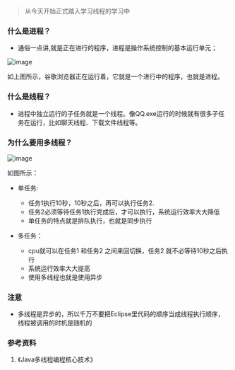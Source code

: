 > 从今天开始正式踏入学习线程的学习中

### 什么是进程？

- 通俗一点讲,就是正在进行的程序，进程是操作系统控制的基本运行单元；

![image](http://p2dozdum2.bkt.clouddn.com/TIM%E6%88%AA%E5%9B%BE20180111142926.png)

如上图所示，谷歌浏览器正在运行着，它就是一个进行中的程序，也就是进程。

### 什么是线程？

- 进程中独立运行的子任务就是一个线程。像QQ.exe运行的时候就有很多子任务在运行，比如聊天线程、下载文件线程等。

### 为什么要用多线程？

![image](http://p2dozdum2.bkt.clouddn.com/TIM%E6%88%AA%E5%9B%BE20180111145607.png)

如图所示：

- 单任务:
    - 任务1执行10秒，10秒之后，再可以执行任务2.
    - 任务2必须等待任务1执行完成后，才可以执行，系统运行效率大大降低
    - 单任务的特点就是排队执行，也就是同步执行

- 多任务：
    - cpu就可以在任务1 和任务2 之间来回切换，任务2 就不必等待10秒之后执行
    - 系统运行效率大大提高
    - 使用多线程也就是使用异步
    
### 注意

- 多线程是异步的，所以千万不要把Eclipse里代码的顺序当成线程执行顺序，线程被调用的时机是随机的


### 参考资料

1. 《Java多线程编程核心技术》
